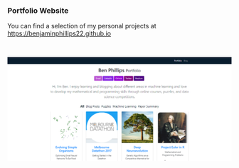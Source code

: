 
### Portfolio Website

You can find a selection of my personal projects at <a href="https://benjaminphillips22.github.io/" target="_blank">https://benjaminphillips22.github.io</a>

<br>

![alt text](https://github.com/BenjaminPhillips22/BenjaminPhillips22.github.io/blob/master/images/icons/portfolio_page.PNG "Logo Title Text 1")
